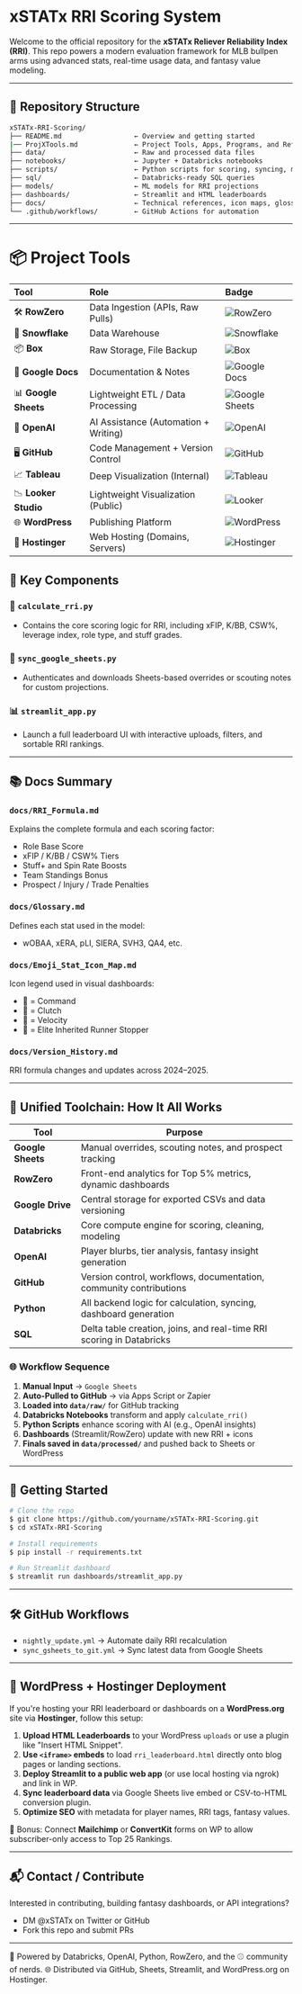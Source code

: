 # xSTATx RRI Scoring System

Welcome to the official repository for the **xSTATx Reliever Reliability Index (RRI)**. This repo powers a modern evaluation framework for MLB bullpen arms using advanced stats, real-time usage data, and fantasy value modeling.

---

## 📂 Repository Structure

```bash
xSTATx-RRI-Scoring/
├── README.md                  ← Overview and getting started
|── ProjXTools.md              ← Project Tools, Apps, Programs, and References
├── data/                      ← Raw and processed data files
├── notebooks/                 ← Jupyter + Databricks notebooks
├── scripts/                   ← Python scripts for scoring, syncing, modeling
├── sql/                       ← Databricks-ready SQL queries
├── models/                    ← ML models for RRI projections
├── dashboards/                ← Streamlit and HTML leaderboards
├── docs/                      ← Technical references, icon maps, glossary
└── .github/workflows/         ← GitHub Actions for automation
```

---
# 📦 Project Tools

| Tool | Role | Badge |
|:----|:-----|:------|
| 🛠️ **RowZero** | Data Ingestion (APIs, Raw Pulls) | ![RowZero](https://img.shields.io/badge/RowZero-Data%20Ingestion-blue?style=for-the-badge) |
| 🧊 **Snowflake** | Data Warehouse | ![Snowflake](https://img.shields.io/badge/Snowflake-Data%20Warehouse-00C7E3?style=for-the-badge&logo=snowflake&logoColor=white) |
| 📦 **Box** | Raw Storage, File Backup | ![Box](https://img.shields.io/badge/Box-Storage-0061D5?style=for-the-badge&logo=box&logoColor=white) |
| 📄 **Google Docs** | Documentation & Notes | ![Google Docs](https://img.shields.io/badge/Google%20Docs-Documentation-4285F4?style=for-the-badge&logo=google-docs&logoColor=white) |
| 📊 **Google Sheets** | Lightweight ETL / Data Processing | ![Google Sheets](https://img.shields.io/badge/Google%20Sheets-ETL-34A853?style=for-the-badge&logo=google-sheets&logoColor=white) |
| 🧠 **OpenAI** | AI Assistance (Automation + Writing) | ![OpenAI](https://img.shields.io/badge/OpenAI-Automation-412991?style=for-the-badge&logo=openai&logoColor=white) |
| 🖥️ **GitHub** | Code Management + Version Control | ![GitHub](https://img.shields.io/badge/GitHub-Code%20Repo-181717?style=for-the-badge&logo=github&logoColor=white) |
| 📈 **Tableau** | Deep Visualization (Internal) | ![Tableau](https://img.shields.io/badge/Tableau-Analytics-E97627?style=for-the-badge&logo=tableau&logoColor=white) |
| 📉 **Looker Studio** | Lightweight Visualization (Public) | ![Looker](https://img.shields.io/badge/Looker%20Studio-Dashboard-4285F4?style=for-the-badge&logo=google-analytics&logoColor=white) |
| 🌐 **WordPress** | Publishing Platform | ![WordPress](https://img.shields.io/badge/WordPress-Publishing-21759B?style=for-the-badge&logo=wordpress&logoColor=white) |
| 🚀 **Hostinger** | Web Hosting (Domains, Servers) | ![Hostinger](https://img.shields.io/badge/Hostinger-Hosting-673DE6?style=for-the-badge) |



## 🧠 Key Components

### 🔢 `calculate_rri.py`
- Contains the core scoring logic for RRI, including xFIP, K/BB, CSW%, leverage index, role type, and stuff grades.

### 📄 `sync_google_sheets.py`
- Authenticates and downloads Sheets-based overrides or scouting notes for custom projections.

### 📊 `streamlit_app.py`
- Launch a full leaderboard UI with interactive uploads, filters, and sortable RRI rankings.

---

## 📚 Docs Summary

### `docs/RRI_Formula.md`
Explains the complete formula and each scoring factor:
- Role Base Score
- xFIP / K/BB / CSW% Tiers
- Stuff+ and Spin Rate Boosts
- Team Standings Bonus
- Prospect / Injury / Trade Penalties

### `docs/Glossary.md`
Defines each stat used in the model:
- wOBAA, xERA, pLI, SIERA, SVH3, QA4, etc.

### `docs/Emoji_Stat_Icon_Map.md`
Icon legend used in visual dashboards:
- 🎯 = Command
- 🧊 = Clutch
- 💨 = Velocity
- 🧱 = Elite Inherited Runner Stopper

### `docs/Version_History.md`
RRI formula changes and updates across 2024–2025.

---

## 🔄 Unified Toolchain: How It All Works

| Tool           | Purpose                                                                 |
|----------------|-------------------------------------------------------------------------|
| **Google Sheets** | Manual overrides, scouting notes, and prospect tracking               |
| **RowZero**        | Front-end analytics for Top 5% metrics, dynamic dashboards            |
| **Google Drive**   | Central storage for exported CSVs and data versioning                |
| **Databricks**     | Core compute engine for scoring, cleaning, modeling                  |
| **OpenAI**         | Player blurbs, tier analysis, fantasy insight generation             |
| **GitHub**         | Version control, workflows, documentation, community contributions   |
| **Python**         | All backend logic for calculation, syncing, dashboard generation     |
| **SQL**            | Delta table creation, joins, and real-time RRI scoring in Databricks |

### 🌐 Workflow Sequence

1. **Manual Input** → `Google Sheets`
2. **Auto-Pulled to GitHub** → via Apps Script or Zapier
3. **Loaded into `data/raw/`** for GitHub tracking
4. **Databricks Notebooks** transform and apply `calculate_rri()`
5. **Python Scripts** enhance scoring with AI (e.g., OpenAI insights)
6. **Dashboards** (Streamlit/RowZero) update with new RRI + icons
7. **Finals saved in `data/processed/`** and pushed back to Sheets or WordPress

---

## 🚀 Getting Started

```bash
# Clone the repo
$ git clone https://github.com/yourname/xSTATx-RRI-Scoring.git
$ cd xSTATx-RRI-Scoring

# Install requirements
$ pip install -r requirements.txt

# Run Streamlit dashboard
$ streamlit run dashboards/streamlit_app.py
```

---

## 🛠️ GitHub Workflows
- `nightly_update.yml` → Automate daily RRI recalculation
- `sync_gsheets_to_git.yml` → Sync latest data from Google Sheets

---

## 🧩 WordPress + Hostinger Deployment

If you're hosting your RRI leaderboard or dashboards on a **WordPress.org** site via **Hostinger**, follow this setup:

1. **Upload HTML Leaderboards** to your WordPress `uploads` or use a plugin like "Insert HTML Snippet".
2. **Use `<iframe>` embeds** to load `rri_leaderboard.html` directly onto blog pages or landing sections.
3. **Deploy Streamlit to a public web app** (or use local hosting via ngrok) and link in WP.
4. **Sync leaderboard data** via Google Sheets live embed or CSV-to-HTML conversion plugin.
5. **Optimize SEO** with metadata for player names, RRI tags, fantasy values.

🔗 Bonus: Connect **Mailchimp** or **ConvertKit** forms on WP to allow subscriber-only access to Top 25 Rankings.

---

## 📬 Contact / Contribute

Interested in contributing, building fantasy dashboards, or API integrations?
- DM @xSTATx on Twitter or GitHub
- Fork this repo and submit PRs

---

🧪 Powered by Databricks, OpenAI, Python, RowZero, and the ⚾️ community of nerds.
🌐 Distributed via GitHub, Sheets, Streamlit, and WordPress.org on Hostinger.
